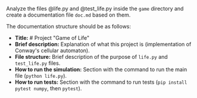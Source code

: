 Analyze the files @life.py and @test_life.py inside the `game` directory and create a documentation file `doc.md` based on them.

The documentation structure should be as follows:
-   **Title:** # Project "Game of Life"
-   **Brief description:** Explanation of what this project is (implementation of Conway's cellular automaton).
-   **File structure:** Brief description of the purpose of `life.py` and `test_life.py` files.
-   **How to run the simulation:** Section with the command to run the main file (`python life.py`).
-   **How to run tests:** Section with the command to run tests (`pip install pytest numpy`, then `pytest`).
